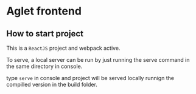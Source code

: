 # Aglet frontend

## How to start project

This is a `ReactJS` project and webpack active. 

To serve, a local server can be run by just running the serve command in the same directory in console.


type `serve` in console and project will be served locally runnign the compilled version in the build folder. 
